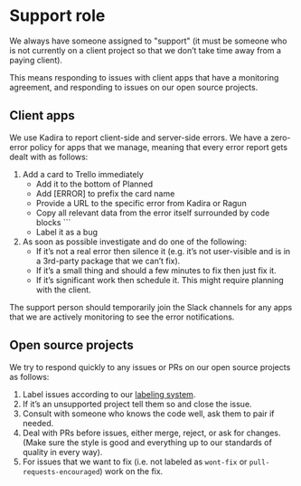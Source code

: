 # Support role

We always have someone assigned to "support" (it must be someone who is not currently on a client project so that we don’t take time away from a paying client).

This means responding to issues with client apps that have a monitoring agreement, and responding to issues on our open source projects.

## Client apps

We use Kadira to report client-side and server-side errors. We have a zero-error policy for apps that we manage, meaning that every error report gets dealt with as follows:

1. Add a card to Trello immediately
    - Add it to the bottom of Planned
    - Add [ERROR] to prefix the card name
    - Provide a URL to the specific error from Kadira or Ragun
    - Copy all relevant data from the error itself surrounded by code blocks ```
    - Label it as a bug
1. As soon as possible investigate and do one of the following:
    - If it’s not a real error then silence it (e.g. it’s not user-visible and is in a 3rd-party package that we can’t fix).
    - If it’s a small thing and should a few minutes to fix then just fix it.
    - If it’s significant work then schedule it. This might require planning with the client.

The support person should temporarily join the Slack channels for any apps that we are actively monitoring to see the error notifications.

## Open source projects

We try to respond quickly to any issues or PRs on our open source projects as follows:

1. Label issues according to our [labeling system](https://github.com/okgrow/guides/blob/master/open-source/contributing.md#labeling-system).
1. If it’s an unsupported project tell them so and close the issue.
1. Consult with someone who knows the code well, ask them to pair if needed.
1. Deal with PRs before issues, either merge, reject, or ask for changes. (Make sure the style is good and everything up to our standards of quality in every way).
1. For issues that we want to fix (i.e. not labeled as `wont-fix` or `pull-requests-encouraged`) work on the fix.
